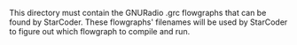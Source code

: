This directory must contain the GNURadio .grc flowgraphs that can be found by StarCoder.
These flowgraphs' filenames will be used by StarCoder to figure out which flowgraph to
compile and run.
